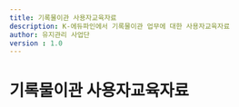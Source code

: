 ```yaml
---
title: 기록물이관 사용자교육자료
description: K-에듀파인에서 기록물이관 업무에 대한 사용자교육자료
author: 유지관리 사업단
version : 1.0
---
```


# 기록물이관 사용자교육자료


